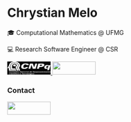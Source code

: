 <html>
<body>
  
  <h1>
    Chrystian Melo
  </h1>
    <p>🎓 Computational Mathematics @ UFMG</p>
    <p>💻 Research Software Engineer @ CSR</p>
  <div>
    <a href = "http://lattes.cnpq.br/6450466281800068" target="_blank">
      <img width="100" height="30"src="logo_cnpq.svg">
    </a>
    <a href="https://www.linkedin.com/in/ChrystianMelo" target="_blank">
      <img width="100" height="30"src="https://img.shields.io/badge/-LinkedIn-%230077B5?style=for-the-badge&logo=linkedin&logoColor=white"> 
    </a>
    <h3>Contact</h3>
    <a href = "mailto:meloo.chrys@gmail.com" target="_blank">
      <img width="100" height="30" src="https://img.shields.io/badge/Gmail-D14836?style=for-the-badge&logo=gmail&logoColor=white">
    </a>
  </div>

</body>
</html>
